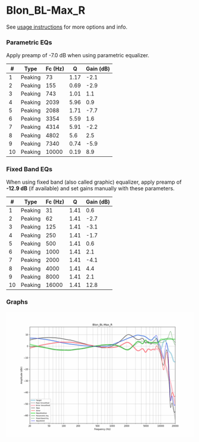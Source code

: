 # Blon_BL-Max_R
See [usage instructions](https://github.com/jaakkopasanen/AutoEq#usage) for more options and info.

### Parametric EQs
Apply preamp of -7.0 dB when using parametric equalizer.

|   # | Type    |   Fc (Hz) |    Q |   Gain (dB) |
|-----|---------|-----------|------|-------------|
|   1 | Peaking |        73 | 1.17 |        -2.1 |
|   2 | Peaking |       155 | 0.69 |        -2.9 |
|   3 | Peaking |       743 | 1.01 |         1.1 |
|   4 | Peaking |      2039 | 5.96 |         0.9 |
|   5 | Peaking |      2088 | 1.71 |        -7.7 |
|   6 | Peaking |      3354 | 5.59 |         1.6 |
|   7 | Peaking |      4314 | 5.91 |        -2.2 |
|   8 | Peaking |      4802 | 5.6  |         2.5 |
|   9 | Peaking |      7340 | 0.74 |        -5.9 |
|  10 | Peaking |     10000 | 0.19 |         8.9 |

### Fixed Band EQs
When using fixed band (also called graphic) equalizer, apply preamp of **-12.9 dB** (if available) and set gains manually with these parameters.

|   # | Type    |   Fc (Hz) |    Q |   Gain (dB) |
|-----|---------|-----------|------|-------------|
|   1 | Peaking |        31 | 1.41 |         0.6 |
|   2 | Peaking |        62 | 1.41 |        -2.7 |
|   3 | Peaking |       125 | 1.41 |        -3.1 |
|   4 | Peaking |       250 | 1.41 |        -1.7 |
|   5 | Peaking |       500 | 1.41 |         0.6 |
|   6 | Peaking |      1000 | 1.41 |         2.1 |
|   7 | Peaking |      2000 | 1.41 |        -4.1 |
|   8 | Peaking |      4000 | 1.41 |         4.4 |
|   9 | Peaking |      8000 | 1.41 |         2.1 |
|  10 | Peaking |     16000 | 1.41 |        12.8 |

### Graphs
![](./Blon_BL-Max_R.png)
